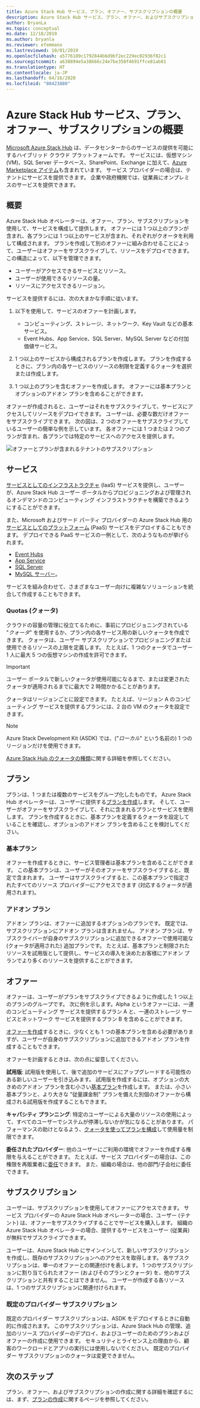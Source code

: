 ```yaml
---
title: Azure Stack Hub サービス、プラン、オファー、サブスクリプションの概要
description: Azure Stack Hub サービス、プラン、オファー、およびサブスクリプション。
author: BryanLa
ms.topic: conceptual
ms.date: 12/18/2019
ms.author: bryanla
ms.reviewer: efemmano
ms.lastreviewed: 10/01/2019
ms.openlocfilehash: a5776189c1792844b6d9bf2ec229ec02936f82c1
ms.sourcegitcommit: a630894e5a38666c24e7be350f4691ffce81ab81
ms.translationtype: HT
ms.contentlocale: ja-JP
ms.lasthandoff: 04/16/2020
ms.locfileid: "80423880"
---
```

# <a name="azure-stack-hub-services-plans-offers-subscriptions-overview"></a>Azure Stack Hub サービス、プラン、オファー、サブスクリプションの概要

[Microsoft Azure Stack Hub](azure-stack-overview.md) は、データセンターからのサービスの提供を可能にするハイブリッド クラウド プラットフォームです。 サービスには、仮想マシン (VM)、SQL Server データベース、SharePoint、Exchange に加えて、[Azure Marketplace アイテム](azure-stack-marketplace-azure-items.md)も含まれています。 サービス プロバイダーの場合は、テナントにサービスを提供できます。 企業や政府機関では、従業員にオンプレミスのサービスを提供できます。

## <a name="overview"></a>概要

Azure Stack Hub オペレーターは、オファー、プラン、サブスクリプションを使用して、サービスを構成して提供します。 オファーには 1 つ以上のプランが含まれ、各プランには 1 つ以上のサービスが含まれ、それぞれがクオータを利用して構成されます。 プランを作成して別のオファーに組み合わせることによって、ユーザーはオファーをサブスクライブして、リソースをデプロイできます。 この構造によって、以下を管理できます。

- ユーザーがアクセスできるサービスとリソース。
- ユーザーが使用できるリソースの量。
- リソースにアクセスできるリージョン。

サービスを提供するには、次の大まかな手順に従います。

1. 以下を使用して、サービスのオファーを計画します。

   - コンピューティング、ストレージ、ネットワーク、Key Vault などの基本サービス。
   - Event Hubs、App Service、SQL Server、MySQL Server などの付加価値サービス。

2. 1 つ以上のサービスから構成されるプランを作成します。 プランを作成するときに、プラン内の各サービスのリソースの制限を定義するクォータを選択または作成します。
3. 1 つ以上のプランを含むオファーを作成します。 オファーには基本プランとオプションのアドオン プランを含めることができます。

オファーが作成されると、ユーザーはそれをサブスクライブして、サービスにアクセスしてリソースをデプロイできます。 ユーザーは、必要な数だけオファーをサブスクライブできます。 次の図は、2 つのオファーをサブスクライブしているユーザーの簡単な例を示しています。 各オファーには 1 つまたは 2 つのプランが含まれ、各プランでは特定のサービスへのアクセスを提供します。

![オファーとプランが含まれるテナントのサブスクリプション](media/azure-stack-key-features/image4.png)

## <a name="services"></a>サービス

[サービスとしてのインフラストラクチャ](https://azure.microsoft.com/overview/what-is-iaas/) (IaaS) サービスを提供し、ユーザーが、Azure Stack Hub ユーザー ポータルからプロビジョニングおよび管理されるオンデマンドのコンピューティング インフラストラクチャを構築できるようにすることができます。

また、Microsoft およびサード パーティ プロバイダーの Azure Stack Hub 用の[サービスとしてのプラットフォーム](https://azure.microsoft.com/overview/what-is-paas/) (PaaS) サービスをデプロイすることもできます。 デプロイできる PaaS サービスの一例として、次のようなものが挙げられます。

- [Event Hubs](event-hubs-rp-overview.md)
- [App Service](azure-stack-app-service-overview.md)
- [SQL Server](azure-stack-sql-resource-provider-deploy.md)
- [MySQL サーバー](azure-stack-mysql-resource-provider-deploy.md)。

サービスを組み合わせて、さまざまなユーザー向けに複雑なソリューションを統合して作成することもできます。

### <a name="quotas"></a>Quotas (クォータ)

クラウドの容量の管理に役立てるために、事前にプロビジョニングされている "*クォータ*" を使用するか、プラン内の各サービス用の新しいクォータを作成できます。 クォータは、ユーザー サブスクリプションでプロビジョニングまたは使用できるリソースの上限を定義します。 たとえば、1 つのクォータでユーザー 1 人に最大 5 つの仮想マシンの作成を許可できます。

> [!IMPORTANT]
> ユーザー ポータルで新しいクォータが使用可能になるまで、または変更されたクォータが適用されるまでに最大で 2 時間かかることがあります。

クォータはリージョンごとに設定できます。 たとえば、リージョン A のコンピューティング サービスを提供するプランには、2 台の VM のクォータを設定できます。

>[!NOTE]
>Azure Stack Development Kit (ASDK) では、("*ローカル*" という名前の) 1 つのリージョンだけを使用できます。

[Azure Stack Hub のクォータの種類](azure-stack-quota-types.md)に関する詳細を参照してください。

## <a name="plans"></a>プラン

プランは、1 つまたは複数のサービスをグループ化したものです。 Azure Stack Hub オペレーターは、ユーザーに提供する[プランを作成](azure-stack-create-plan.md)します。 そして、ユーザーがオファーをサブスクライブして、それに含まれるプランとサービスを使用します。 プランを作成するときに、基本プランを定義するクォータを設定していることを確認し、オプションのアドオン プランを含めることを検討してください。

### <a name="base-plan"></a>基本プラン

オファーを作成するときに、サービス管理者は基本プランを含めることができます。 この基本プランは、ユーザーがそのオファーをサブスクライブすると、既定で含まれます。 ユーザーはサブスクライブすると、この基本プランで指定されたすべてのリソース プロバイダーにアクセスできます (対応するクォータが適用されます)。

### <a name="add-on-plans"></a>アドオン プラン

アドオン プランは、オファーに追加するオプションのプランです。 既定では、サブスクリプションにアドオン プランは含まれません。 アドオン プランは、サブスクライバーが自身のサブスクリプションに追加できるオファーで使用可能な (クォータが適用された) 追加プランです。 たとえば、基本プランと制限されたリソースを試用版として提供し、サービスの導入を決めたお客様にアドオン プランでより多くのリソースを提供することができます。

## <a name="offers"></a>オファー

オファーは、ユーザーがプランをサブスクライブできるように作成した 1 つ以上のプランのグループです。 次に例を示します。Alpha というオファーには、一連のコンピューティング サービスを提供するプラン A と、一連のストレージ サービスとネットワーク サービスを提供するプラン B を含めることができます。

[オファーを作成](azure-stack-create-offer.md)するときに、少なくとも 1 つの基本プランを含める必要がありますが、ユーザーが自身のサブスクリプションに追加できるアドオン プランを作成することもできます。

オファーを計画するときは、次の点に留意してください。

**試用版**: 試用版を使用して、後で追加のサービスにアップグレードする可能性のある新しいユーザーを引き込みます。 試用版を作成するには、オプションの大きめのアドオン プランを含む小さい[基本プラン](service-plan-offer-subscription-overview.md#base-plan)を作成します。 または、小さい基本プランと、より大きな "従量課金制" プランを備えた別個のオファーから構成される試用版を作成することもできます。

**キャパシティ プランニング**: 特定のユーザーによる大量のリソースの使用によって、すべてのユーザーでシステムが停滞しないかが気になることがあります。 パフォーマンスの助けとなるよう、[クォータを使ってプランを構成](service-plan-offer-subscription-overview.md#plans)して使用量を制限できます。

**委任されたプロバイダー**: 他のユーザーにご利用の環境でオファーを作成する権限を与えることができます。 たとえば、サービス プロバイダーの場合は、この権限を再販業者に[委任](azure-stack-delegated-provider.md)できます。 また、組織の場合は、他の部門/子会社に委任できます。

## <a name="subscriptions"></a>サブスクリプション

ユーザーは、サブスクリプションを使用してオファーにアクセスできます。 サービス プロバイダーの Azure Stack Hub オペレーターの場合、ユーザー (テナント) は、オファーをサブスクライブすることでサービスを購入します。 組織の Azure Stack Hub オペレーターの場合、提供するサービスをユーザー (従業員) が無料でサブスクライブできます。

ユーザーは、Azure Stack Hub にサインインして、新しいサブスクリプションを作成し、既存のサブスクリプションへのアクセスを取得します。 各サブスクリプションは、単一のオファーとの関連付けを表します。 1 つのサブスクリプションに割り当てられたオファー (およびそのプランとクォータ) を、他のサブスクリプションと共有することはできません。 ユーザーが作成する各リソースは、1 つのサブスクリプションに関連付けられます。

### <a name="default-provider-subscription"></a>既定のプロバイダー サブスクリプション

既定のプロバイダー サブスクリプションは、ASDK をデプロイするときに自動的に作成されます。 このサブスクリプションは、Azure Stack Hub の管理、追加のリソース プロバイダーのデプロイ、およびユーザーのためのプランおよびオファーの作成に使用できます。 セキュリティとライセンス上の理由から、顧客のワークロードとアプリの実行には使用しないでください。 既定のプロバイダー サブスクリプションのクォータは変更できません。

## <a name="next-steps"></a>次のステップ

プラン、オファー、およびサブスクリプションの作成に関する詳細を確認するには、まず、[プランの作成](azure-stack-create-plan.md)に関するページを参照してください。
